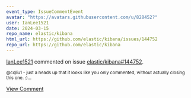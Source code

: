 ```yaml
---
event_type: IssueCommentEvent
avatar: "https://avatars.githubusercontent.com/u/828452?"
user: IanLee1521
date: 2024-03-15
repo_name: elastic/kibana
html_url: https://github.com/elastic/kibana/issues/144752
repo_url: https://github.com/elastic/kibana
---
```


<a href='https://github.com/IanLee1521' target='_blank'>IanLee1521</a> commented on issue <a href='https://github.com/elastic/kibana/issues/144752' target='_blank'>elastic/kibana#144752</a>.

<small>@cqliu1 - just a heads up that it looks like you only commented, without actually closing this one. :)...</small>

<a href='https://github.com/elastic/kibana/issues/144752' target='_blank'>View Comment</a>